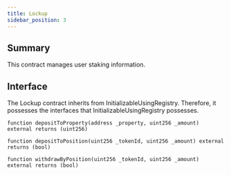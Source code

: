 ```yaml
---
title: Lockup
sidebar_position: 3
---
```


## Summary

This contract manages user staking information.

## Interface
The Lockup contract inherits from InitializableUsingRegistry. Therefore, it possesses the interfaces that InitializableUsingRegistry possesses.

`function depositToProperty(address _property, uint256 _amount) external returns (uint256)`

`function depositToPosition(uint256 _tokenId, uint256 _amount) external returns (bool)`

`function withdrawByPosition(uint256 _tokenId, uint256 _amount) external returns (bool)`
